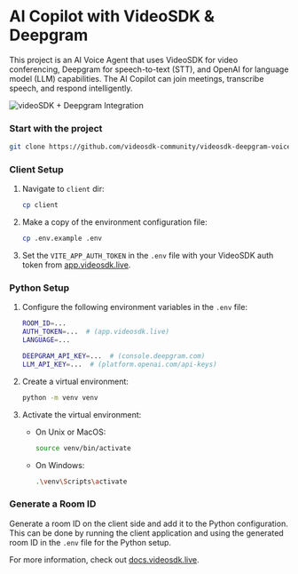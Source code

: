 # AI Copilot with VideoSDK & Deepgram

This project is an AI Voice Agent that uses VideoSDK for video conferencing, Deepgram for speech-to-text (STT), and OpenAI for language model (LLM) capabilities. The AI Copilot can join meetings, transcribe speech, and respond intelligently.

![videoSDK + Deepgram Integration](https://assets.videosdk.live/images/videosdk-dg-integration.png)

### Start with the project

```sh
git clone https://github.com/videosdk-community/videosdk-deepgram-voice-agent
```

### Client Setup

1. Navigate to `client` dir:
   ```sh
   cp client
   ```
2. Make a copy of the environment configuration file:
   ```sh
   cp .env.example .env
   ```
3. Set the `VITE_APP_AUTH_TOKEN` in the `.env` file with your VideoSDK auth token from [app.videosdk.live](https://app.videosdk.live).

### Python Setup

1. Configure the following environment variables in the `.env` file:

   ```sh
   ROOM_ID=...
   AUTH_TOKEN=...  # (app.videosdk.live)
   LANGUAGE=...

   DEEPGRAM_API_KEY=...  # (console.deepgram.com)
   LLM_API_KEY=...  # (platform.openai.com/api-keys)
   ```

2. Create a virtual environment:
   ```sh
   python -m venv venv
   ```
3. Activate the virtual environment:
   - On Unix or MacOS:
     ```sh
     source venv/bin/activate
     ```
   - On Windows:
     ```sh
     .\venv\Scripts\activate
     ```

### Generate a Room ID

Generate a room ID on the client side and add it to the Python configuration. This can be done by running the client application and using the generated room ID in the `.env` file for the Python setup.

For more information, check out [docs.videosdk.live](https://docs.videosdk.live).
